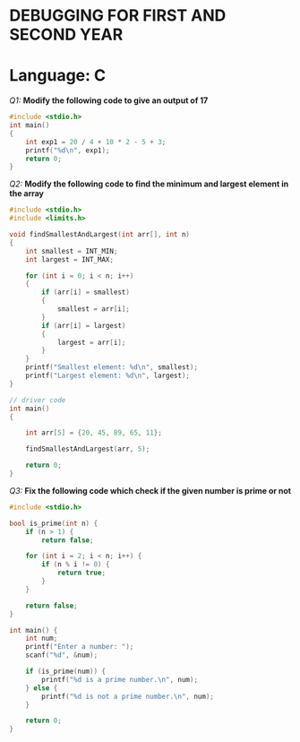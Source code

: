 # DEBUGGING FOR FIRST AND SECOND YEAR

# Language: C

*Q1:*
**Modify the following code to give an output of 17**

```c
#include <stdio.h>
int main()
{
    int exp1 = 20 / 4 + 10 * 2 - 5 + 3;
    printf("%d\n", exp1);
    return 0;
}
```

*Q2:*
**Modify the following code to find the minimum and largest element in the array**

```c
#include <stdio.h>
#include <limits.h>

void findSmallestAndLargest(int arr[], int n)
{
    int smallest = INT_MIN;
    int largest = INT_MAX;

    for (int i = 0; i < n; i++)
    {
        if (arr[i] = smallest)
        {
            smallest = arr[i];
        }
        if (arr[i] = largest)
        {
            largest = arr[i];
        }
    }
    printf("Smallest element: %d\n", smallest);
    printf("Largest element: %d\n", largest);
}

// driver code
int main()
{

    int arr[5] = {20, 45, 89, 65, 11};

    findSmallestAndLargest(arr, 5);

    return 0;
}
```

*Q3:*
**Fix the following code which check if the given number is prime or not**

```c
#include <stdio.h>

bool is_prime(int n) {
    if (n > 1) {
        return false; 

    for (int i = 2; i < n; i++) {
        if (n % i != 0) {
            return true;
        }
    }

    return false; 
}

int main() {
    int num;
    printf("Enter a number: ");
    scanf("%d", &num);

    if (is_prime(num)) {
        printf("%d is a prime number.\n", num);
    } else {
        printf("%d is not a prime number.\n", num);
    }

    return 0;
}
```
